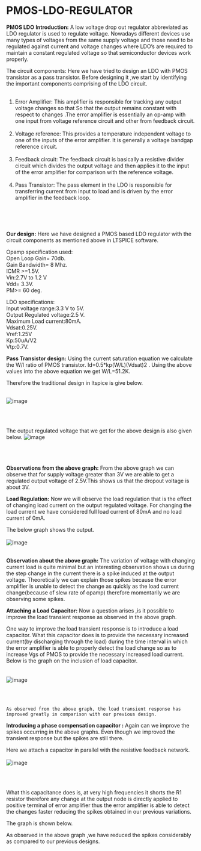# PMOS-LDO-REGULATOR
**PMOS LDO**
**Introduction:**
A low voltage drop out regulator abbreviated as LDO regulator is used to regulate voltage. Nowadays different devices use many types of voltages from the same supply voltage and those need to be regulated against current and voltage changes where LDO’s are required to maintain  a constant regulated voltage so that semiconductor devices work properly.

The circuit components: 
Here we have tried to design an LDO with PMOS transistor as a pass transistor.
Before designing it ,we start by identifying the important components comprising of the LDO circuit.
</br>
</br>
1.	Error Amplifier: This amplifier is responsible for tracking any output voltage changes so that
So that the output remains constant with respect to changes .The error amplifier is essentially an op-amp with one input from voltage reference circuit and other from feedback circuit.
</br></br>
2.	Voltage reference: This provides a temperature independent voltage to one of the inputs of the error amplifier. It is generally a voltage bandgap reference circuit.
</br></br>
3.	Feedback circuit: The feedback circuit is basically a resistive divider circuit which divides the output voltage and then applies it to the input of the error amplifier for comparison with the reference voltage.
</br></br>
4.	Pass Transistor: The pass element in the LDO is responsible for transferring current from input to load and is driven by the error amplifier in the feedback loop.
</br>
</br>


</br>


**Our design:**
Here we have designed a PMOS based LDO regulator with the circuit components as mentioned above in LTSPICE software.

Opamp specification used:
</br>
Open Loop Gain= 70db.
</br>
Gain Bandwidth= 8 Mhz.
</br>
ICMR >=1.5V.
</br>
Vin:2.7V to 1.2 V
</br>
Vdd= 3.3V.
</br>
PM>= 60 deg.
</br>

LDO specifications:
</br>
Input voltage range:3.3 V to 5V.
</br>
Output Regulated voltage:2.5 V.
</br>
Maximum Load current:80mA.
</br>
Vdsat:0.25V.
</br>
Vref:1.25V
</br>
Kp:50uA/V2
</br>
Vtp:0.7V.
</br>

**Pass Transistor design:**
Using the current saturation equation we calculate the W/l ratio of PMOS transistor.
Id=0.5*kp(W/L)(Vdsat)2 .
Using the above values into the above equation we get W/L=51.2K.

Therefore the traditional design in ltspice is give below.
</br></br>

![image](https://user-images.githubusercontent.com/75901646/186003743-0ca46043-1eed-4e35-a37c-9231f7f345fa.png)

</br></br>

The output regulated voltage that we get for the above design is also given below.
![image](https://user-images.githubusercontent.com/75901646/186003791-e221e000-c698-4de9-be03-553b1b6290e4.png)
</br></br>
</br></br>

**Observations from the above graph:**
From the above graph we can observe that for supply voltage greater than 3V we are able to get a regulated output voltage of 2.5V.This shows us that the dropout voltage is about 3V.


**Load Regulation:**
Now we will observe the load regulation that is the effect of changing load current on the output regulated voltage. For changing the load current we have considered full load current of 80mA and no load current of 0mA.

The below graph shows the output.
</br></br>
![image](https://user-images.githubusercontent.com/75901646/186003851-ded73de7-8d79-4dde-9b2c-67a29b701f4c.png)
</br></br>


**Observation about the above graph:**
The variation of voltage with changing current load is quite minimal but an interesting observation shows us during the step change in the current there is a spike induced at the output voltage.
Theoretically we can explain those spikes because the error amplifier is unable to detect the change as quickly as the load current change(because of slew rate of opamp) therefore momentarily we are observing some spikes.


**Attaching a Load Capacitor:**
Now a question arises ,is it possible to improve the load transient response as observed in the above graph.

One way to improve the load transient response is to introduce a load capacitor. What this capacitor does is to provide the necessary increased current(by discharging through the load) during the time interval in which the error amplifier is able to properly detect the load change so as to increase Vgs of PMOS to provide the necessary increased load current.
Below is the graph on the inclusion of load capacitor.
</br>
</br>
</br>
![image](https://user-images.githubusercontent.com/75901646/186003965-715ae7fe-f1f6-447f-8962-694ee61b4840.png)

</br>
</br>

	As observed from the above graph, the load transient response has improved greatly in comparison with our previous design.





**Introducing a phase compensation capacitor :**
Again can we improve the spikes occurring in the above graphs. Even though we improved the transient response but the spikes are still there.

Here we attach a capacitor in parallel with the resistive feedback network.
</br>
</br>
![image](https://user-images.githubusercontent.com/75901646/186004078-81e7c62e-0115-4a99-a1af-6a1724dde055.png)

 </br>
</br>


What this capacitance does is, at very high frequencies it shorts the R1 resistor therefore any change at the output node is directly applied to positive terminal of error amplifier thus the error amplifier is able to detect the changes faster reducing the spikes obtained in our previous variations.






The graph is shown below.

As observed in the above graph ,we have reduced the spikes considerably as compared to our previous designs.
